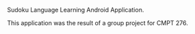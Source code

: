 Sudoku Language Learning Android Application.

This application was the result of a group project for CMPT 276.
